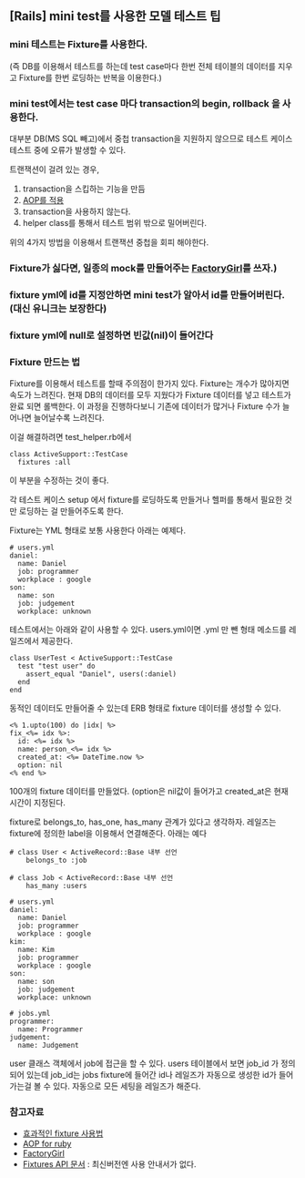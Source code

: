 ## [Rails] mini test를 사용한 모델 테스트 팁

### mini 테스트는 Fixture를 사용한다.

(즉 DB를 이용해서 테스트를 하는데 test case마다 한번 전체 테이블의 데이터를 지우고 Fixture를 한번 로딩하는 반복을 이용한다.)

### mini test에서는 test case 마다 transaction의 begin, rollback 을 사용한다.


대부분 DB(MS SQL 빼고)에서 중첩 transaction을  지원하지 않으므로 테스트 케이스 테스트 중에 오류가 발생할 수 있다.

트랜잭션이 걸려 있는 경우, 

1. transaction을 스킵하는 기능을 만듬
2. [AOP를 적용](http://blog.arkency.com/2013/07/ruby-and-aop-decouple-your-code-even-more/) 
3. transaction을 사용하지 않는다.
4. helper class를 통해서 테스트 범위 밖으로 밀어버린다.

위의 4가지 방법을 이용해서 트랜잭션 중첩을 회피 해야한다.

### Fixture가 싫다면, 일종의 mock를 만들어주는 [FactoryGirl](https://github.com/thoughtbot/factory_girl)를 쓰자.)
### fixture yml에 id를 지정안하면 mini test가 알아서 id를 만들어버린다. (대신 유니크는 보장한다)
### fixture yml에 null로 설정하면 빈값(nil)이 들어간다

### Fixture 만드는 법

Fixture를 이용해서 테스트를 할때 주의점이 한가지 있다. Fixture는 개수가 많아지면 속도가 느려진다. 현재 DB의 데이터를 모두 지웠다가 Fixture 데이터를 넣고 테스트가 완료 되면 롤백한다. 이 과정을 진행하다보니 기존에 데이터가 많거나 Fixture 수가 늘어나면 늘어날수록 느려진다. 

이걸 해결하려면 test_helper.rb에서 

	class ActiveSupport::TestCase
	  fixtures :all

이 부분을 수정하는 것이 좋다. 

각 테스트 케이스 setup 에서 fixture를 로딩하도록 만들거나 헬퍼를 통해서 필요한 것만 로딩하는 걸 만들어주도록 한다.


Fixture는 YML 형태로 보통 사용한다
아래는 예제다.

	# users.yml
	daniel:
	  name: Daniel
	  job: programmer
	  workplace : google
	son:
	  name: son
	  job: judgement
	  workplace: unknown


테스트에서는 아래와 같이 사용할 수 있다. users.yml이면 .yml 만 뺀 형태 메소드를 레일즈에서 제공한다.

	class UserTest < ActiveSupport::TestCase
	  test "test user" do 
	    assert_equal "Daniel", users(:daniel)
	  end
	end

동적인 데이터도 만들어줄 수 있는데 ERB 형태로 fixture 데이터를 생성할 수 있다. 


	<% 1.upto(100) do |idx| %>
	fix_<%= idx %>:
	  id: <%= idx %>
	  name: person_<%= idx %>
	  created_at: <%= DateTime.now %>
	  option: nil
	<% end %>

100개의 fixture 데이터를 만들었다. (option은 nil값이 들어가고 created_at은 현재 시간이 지정된다.

fixture로 belongs_to, has_one, has_many 관계가 있다고 생각하자. 레일즈는 fixture에 정의한 label을 이용해서 연결해준다.
아래는 예다

	# class User < ActiveRecord::Base 내부 선언
		belongs_to :job

	# class Job < ActiveRecord::Base 내부 선언 
		has_many :users

	# users.yml
	daniel:
	  name: Daniel
	  job: programmer
	  workplace : google
	kim:
	  name: Kim
	  job: programmer
	  workplace : google
	son:
	  name: son
	  job: judgement
	  workplace: unknown

	# jobs.yml
	programmer:
	  name: Programmer
	judgement:
	  name: Judgement

user 클래스 객체에서 job에 접근을 할 수 있다. users 테이블에서 보면 job_id 가 정의되어 있는데 job_id는 jobs fixture에 들어간 id나 레일즈가 자동으로 생성한 id가 들어가는걸 볼 수 있다. 자동으로 모든 세팅을 레일즈가 해준다. 
 


### 참고자료

* [효과적인 fixture 사용법](http://blog.bigbinary.com/2014/09/21/tricks-and-tips-for-using-fixtures-in-rails.html)
* [AOP for ruby](http://blog.arkency.com/2013/07/ruby-and-aop-decouple-your-code-even-more/)
* [FactoryGirl](https://whatdoitest.com/getting-friendly-with-fixtures)
* [Fixtures API 문서](http://api.rubyonrails.org/v3.2.8/classes/ActiveRecord/Fixtures.html) : 최신버전엔 사용 안내서가 없다.
